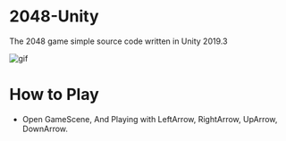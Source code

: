 # 2048-Unity
 The 2048 game simple source code written in Unity 2019.3 
 
![gif](https://github.com/shlifedev/2048-Unity/blob/master/app.gif?raw=true)

# How to Play
 - Open GameScene, And Playing with LeftArrow, RightArrow, UpArrow, DownArrow.   
 
 
